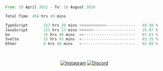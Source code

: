 <!--START_SECTION:waka-->

```rust
From: 19 April 2022 - To: 16 August 2024

Total Time: 458 hrs 49 mins

TypeScript       227 hrs 38 mins >>>>>>>>>>>>-------------   48.58 %
JavaScript       121 hrs 13 mins >>>>>>-------------------   25.87 %
Go               35 hrs 46 mins  >>-----------------------   07.63 %
Svelte           15 hrs 43 mins  >------------------------   03.35 %
Other            9 hrs 48 mins   >------------------------   02.09 %
```

<!--END_SECTION:waka-->


<!-- &nbsp;<div align="center">
  [![Spotify](https://supakorn-spotify.vercel.app/api/spotify?background_color=0d1117&border_color=ffffff)](https://open.spotify.com/user/314ljfgc3h2e3vrqtbm3tq35t5zq?si=f93b8de147494e3a)  
</div>
-->

&nbsp;<div align="center">
  [![Instagram](https://img.shields.io/badge/Instagram-E4405F?style=for-the-badge&logo=instagram&logoColor=white)](https://www.instagram.com/supakornigm/)
  [![Discord](https://img.shields.io/badge/Discord-7289DA?style=for-the-badge&logo=discord&logoColor=white)](https://discord.com/users/977487166609457172)
</div>


